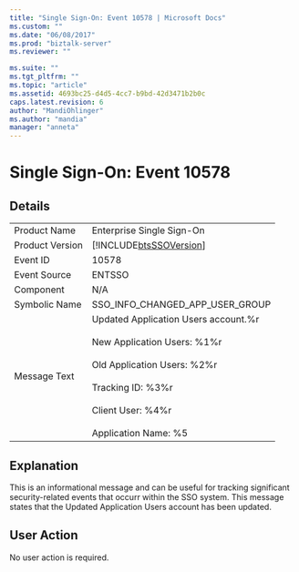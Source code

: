 ```yaml
---
title: "Single Sign-On: Event 10578 | Microsoft Docs"
ms.custom: ""
ms.date: "06/08/2017"
ms.prod: "biztalk-server"
ms.reviewer: ""

ms.suite: ""
ms.tgt_pltfrm: ""
ms.topic: "article"
ms.assetid: 4693bc25-d4d5-4cc7-b9bd-42d3471b2b0c
caps.latest.revision: 6
author: "MandiOhlinger"
ms.author: "mandia"
manager: "anneta"
---
```

# Single Sign-On: Event 10578
## Details  
  
|                 |                                                                                                                                                                                                                   |
|-----------------|-------------------------------------------------------------------------------------------------------------------------------------------------------------------------------------------------------------------|
|  Product Name   |                                                                                             Enterprise Single Sign-On                                                                                             |
| Product Version |                                                                            [!INCLUDE[btsSSOVersion](../includes/btsssoversion-md.md)]                                                                             |
|    Event ID     |                                                                                                       10578                                                                                                       |
|  Event Source   |                                                                                                      ENTSSO                                                                                                       |
|    Component    |                                                                                                        N/A                                                                                                        |
|  Symbolic Name  |                                                                                          SSO_INFO_CHANGED_APP_USER_GROUP                                                                                          |
|  Message Text   | Updated Application Users account.%r<br /><br /> New Application Users: %1%r<br /><br /> Old Application Users: %2%r<br /><br /> Tracking ID: %3%r<br /><br /> Client User: %4%r<br /><br /> Application Name: %5 |
  
## Explanation  
 This is an informational message and can be useful for tracking significant security-related events that occurr within the SSO system. This message states that the Updated Application Users account has been updated.  
  
## User Action  
 No user action is required.